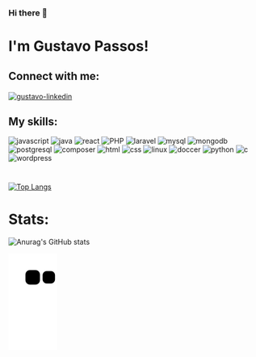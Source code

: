 ### Hi there 👋

# I'm Gustavo Passos!

## Connect with me:
<a href="https://www.linkedin.com/in/gustavo-passos-de-lima-0663aa1a2/" target="_blank">
<img align="center" alt="gustavo-linkedin" height="40" width="50" src="https://cdn.jsdelivr.net/gh/devicons/devicon/icons/linkedin/linkedin-original.svg">
</a>

## My skills:
<img alt="javascript" height="60" width="70" style="max-width:100%;" src="https://cdn.jsdelivr.net/gh/devicons/devicon/icons/javascript/javascript-plain.svg"></img>
<img alt="java" height="60" width="70" style="max-width:100%;" src="https://cdn.jsdelivr.net/gh/devicons/devicon/icons/java/java-original-wordmark.svg"></img>
<img alt="react" height="60" width="70" style="max-width:100%;" src="https://cdn.jsdelivr.net/gh/devicons/devicon/icons/react/react-original-wordmark.svg"></img>
<img alt="PHP" height="60" width="70" style="max-width:100%;" src="https://cdn.jsdelivr.net/gh/devicons/devicon/icons/php/php-original.svg"></img>
<img alt="laravel" height="60" width="70" style="max-width:100%;" src="https://cdn.jsdelivr.net/gh/devicons/devicon/icons/laravel/laravel-plain-wordmark.svg"></img>
<img alt="mysql" height="60" width="70" style="max-width:100%;" src="https://cdn.jsdelivr.net/gh/devicons/devicon/icons/mysql/mysql-original-wordmark.svg"></img>
<img alt="mongodb" height="60" width="70" style="max-width:100%;" src="https://cdn.jsdelivr.net/gh/devicons/devicon/icons/mongodb/mongodb-original-wordmark.svg"></img>
<img alt="postgresql" height="60" width="70" style="max-width:100%;" src="https://cdn.jsdelivr.net/gh/devicons/devicon/icons/postgresql/postgresql-original-wordmark.svg"></img>
<img alt="composer" height="60" width="70" style="max-width:100%;" src="https://cdn.jsdelivr.net/gh/devicons/devicon/icons/composer/composer-original.svg"></img>
<img alt="html" height="60" width="70" style="max-width:100%;" src="https://cdn.jsdelivr.net/gh/devicons/devicon/icons/html5/html5-original-wordmark.svg"></img>
<img alt="css" height="60" width="70" style="max-width:100%;" src="https://cdn.jsdelivr.net/gh/devicons/devicon/icons/css3/css3-original-wordmark.svg"></img>
<img alt="linux" height="60" width="70" style="max-width:100%;" src="https://cdn.jsdelivr.net/gh/devicons/devicon/icons/linux/linux-original.svg"></img>
<img alt="doccer" height="60" width="70" style="max-width:100%;" src="https://cdn.jsdelivr.net/gh/devicons/devicon/icons/docker/docker-original-wordmark.svg"></img>
<img alt="python" height="60" width="70" style="max-width:100%;" src="https://cdn.jsdelivr.net/gh/devicons/devicon/icons/python/python-original-wordmark.svg"></img>
<img alt="c" height="60" width="70" style="max-width:100%;" src="https://cdn.jsdelivr.net/gh/devicons/devicon/icons/c/c-original.svg"></img>
<img alt="wordpress" height="60" width="70" style="max-width:100%;" src="https://cdn.jsdelivr.net/gh/devicons/devicon/icons/wordpress/wordpress-original.svg"></img>
#

[![Top Langs](https://github-readme-stats.vercel.app/api/top-langs/?username=GustavoP334)](https://github.com/GustavoP334/github-readme-stats)

# Stats:
![Anurag's GitHub stats](https://github-readme-stats.vercel.app/api?username=GustavoP334&show_icons=true&theme=tokyonight)

![Snake animation](https://github.com/rafaballerini/rafaballerini/blob/output/github-contribution-grid-snake.svg)

<!--
**GustavoP334/GustavoP334** is a ✨ _special_ ✨ repository because its `README.md` (this file) appears on your GitHub profile.

Here are some ideas to get you started:

- 🔭 I’m currently working on ...
- 🌱 I’m currently learning ...
- 👯 I’m looking to collaborate on ...
- 🤔 I’m looking for help with ...
- 💬 Ask me about ...
- 📫 How to reach me: ...
- 😄 Pronouns: ...
- ⚡ Fun fact: ...
-->
